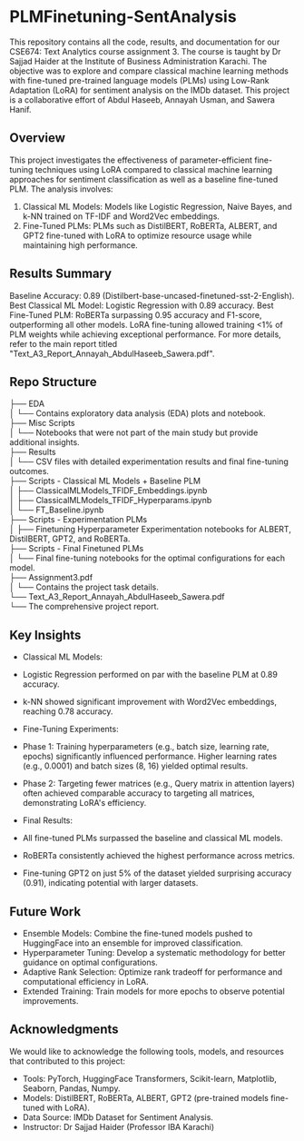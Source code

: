 # PLMFinetuning-SentAnalysis
This repository contains all the code, results, and documentation for our CSE674: Text Analytics course assignment 3. The course is taught by Dr Sajjad Haider at the Institute of Business Administration Karachi. The objective was to explore and compare classical machine learning methods with fine-tuned pre-trained language models (PLMs) using Low-Rank Adaptation (LoRA) for sentiment analysis on the IMDb dataset. This project is a collaborative effort of Abdul Haseeb, Annayah Usman, and Sawera Hanif.

## **Overview**
This project investigates the effectiveness of parameter-efficient fine-tuning techniques using LoRA compared to classical machine learning approaches for sentiment classification as well as a baseline fine-tuned PLM. The analysis involves:

1. Classical ML Models: Models like Logistic Regression, Naive Bayes, and k-NN trained on TF-IDF and Word2Vec embeddings.
2. Fine-Tuned PLMs: PLMs such as DistilBERT, RoBERTa, ALBERT, and GPT2 fine-tuned with LoRA to optimize resource usage while maintaining high performance.

## **Results Summary**
Baseline Accuracy: 0.89 (Distilbert-base-uncased-finetuned-sst-2-English).
Best Classical ML Model: Logistic Regression with 0.89 accuracy.
Best Fine-Tuned PLM: RoBERTa surpassing 0.95 accuracy and F1-score, outperforming all other models.
LoRA fine-tuning allowed training <1% of PLM weights while achieving exceptional performance.
For more details, refer to the main report titled "Text_A3_Report_Annayah_AbdulHaseeb_Sawera.pdf".

## **Repo Structure**
├── EDA  
│   └── Contains exploratory data analysis (EDA) plots and notebook.  
├── Misc Scripts  
│   └── Notebooks that were not part of the main study but provide additional insights.  
├── Results  
│   └── CSV files with detailed experimentation results and final fine-tuning outcomes.  
├── Scripts - Classical ML Models + Baseline PLM  
│   ├── ClassicalMLModels_TFIDF_Embeddings.ipynb  
│   ├── ClassicalMLModels_TFIDF_Hyperparams.ipynb  
│   └── FT_Baseline.ipynb  
├── Scripts - Experimentation PLMs  
│   ├── Finetuning Hyperparameter Experimentation notebooks for ALBERT, DistilBERT, GPT2, and RoBERTa.  
├── Scripts - Final Finetuned PLMs  
│   └── Final fine-tuning notebooks for the optimal configurations for each model.  
├── Assignment3.pdf  
│   └── Contains the project task details.  
└── Text_A3_Report_Annayah_AbdulHaseeb_Sawera.pdf  
    └── The comprehensive project report.  

## **Key Insights**
* Classical ML Models:
 * Logistic Regression performed on par with the baseline PLM at 0.89 accuracy.
 * k-NN showed significant improvement with Word2Vec embeddings, reaching 0.78 accuracy.

* Fine-Tuning Experiments:
 * Phase 1: Training hyperparameters (e.g., batch size, learning rate, epochs) significantly influenced performance. Higher learning rates (e.g., 0.0001) and batch sizes (8, 16) yielded optimal results.
 * Phase 2: Targeting fewer matrices (e.g., Query matrix in attention layers) often achieved comparable accuracy to targeting all matrices, demonstrating LoRA's efficiency.

* Final Results:
 * All fine-tuned PLMs surpassed the baseline and classical ML models.
 * RoBERTa consistently achieved the highest performance across metrics.
 * Fine-tuning GPT2 on just 5% of the dataset yielded surprising accuracy (0.91), indicating potential with larger datasets.

## **Future Work**
* Ensemble Models: Combine the fine-tuned models pushed to HuggingFace into an ensemble for improved classification.
* Hyperparameter Tuning: Develop a systematic methodology for better guidance on optimal configurations.
* Adaptive Rank Selection: Optimize rank tradeoff for performance and computational efficiency in LoRA.
* Extended Training: Train models for more epochs to observe potential improvements.

## **Acknowledgments**
We would like to acknowledge the following tools, models, and resources that contributed to this project:
* Tools: PyTorch, HuggingFace Transformers, Scikit-learn, Matplotlib, Seaborn, Pandas, Numpy.
* Models: DistilBERT, RoBERTa, ALBERT, GPT2 (pre-trained models fine-tuned with LoRA).
* Data Source: IMDb Dataset for Sentiment Analysis.
* Instructor: Dr Sajjad Haider (Professor IBA Karachi)
